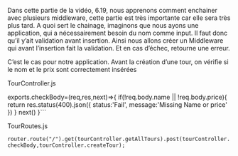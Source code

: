 Dans cette partie de la vidéo, 6.19, nous apprenons comment enchainer avec plusieurs middleware, cette partie est très importante car elle sera très plus tard.
A quoi sert le chainage, imaginons que nous ayons une application, qui a nécessairement besoin du nom comme input. Il faut donc qu’il y’ait validation avant insertion. Ainsi nous allons créer un Middleware qui avant l’insertion fait la validation. Et en cas d’échec, retourne une erreur.

C’est le cas pour notre application. Avant la création d’une tour, on vérifie si le nom et le prix sont correctement insérées

TourController.js

exports.checkBody=(req,res,next)=>{
    if(!req.body.name || !req.body.price){
        return res.status(400).json({
            status:'Fail',
            message:'Missing Name or price'
        })
    }
    next()
}```

TourRoutes.js

```router.route("/").get(tourController.getAllTours).post(tourController.checkBody,tourController.createTour);```


